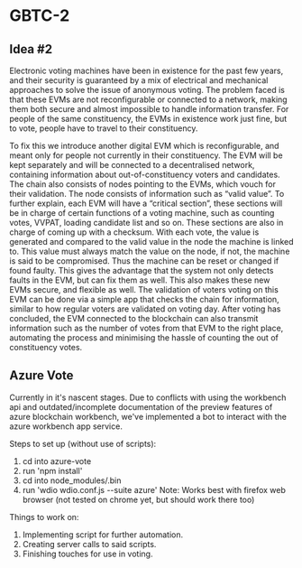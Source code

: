 # GBTC-2
## Idea #2

Electronic voting machines have been in existence for the past few years, and their security is guaranteed by a mix of electrical and mechanical approaches to solve the issue of anonymous voting. The problem faced is that these EVMs are not reconfigurable or connected to a network, making them both secure and almost impossible to handle information transfer. For people of the same constituency, the EVMs in existence work just fine, but to vote, people have to travel to their constituency.


To fix this we introduce another digital EVM which is reconfigurable, and meant only for people not currently in their constituency. The EVM will be kept separately and will be connected to a decentralised network, containing information about out-of-constituency voters and candidates. The chain also consists of nodes pointing to the EVMs, which vouch for their validation. The node consists of information such as “valid value”. To further explain, each EVM will have a “critical section”, these sections will be in charge of certain functions of a voting machine, such as counting votes, VVPAT, loading candidate list and so on. These sections are also in charge of coming up with a checksum. With each vote, the value is generated and compared to the valid value in the node the machine is linked to. This value must always match the value on the node, if not, the machine is said to be compromised. Thus the machine can be reset or changed if found faulty. This gives the advantage that the system not only detects faults in the EVM, but can fix them as well. This also makes these new EVMs secure, and  flexible as well.
The validation of voters voting on this EVM can be done via a simple app that checks the chain for information, similar to how regular voters are validated on voting day. After voting has concluded, the EVM connected to the blockchain can also transmit information such as the number of votes from that EVM to the right place, automating the process and minimising the hassle of counting the out of constituency votes.

## Azure Vote

Currently in it's nascent stages. Due to conflicts with using the workbench api and outdated/incomplete documentation of the preview features of azure blockchain workbench, we've implemented a bot to interact with the azure workbench app service. 

Steps to set up (without use of scripts):
1. cd into azure-vote
2. run 'npm install'
3. cd into node_modules/.bin
4. run 'wdio wdio.conf.js --suite azure'
Note: Works best with firefox web browser (not tested on chrome yet, but should work there too)

Things to work on:

1. Implementing script for further automation.
2. Creating server calls to said scripts.
3. Finishing touches for use in voting.